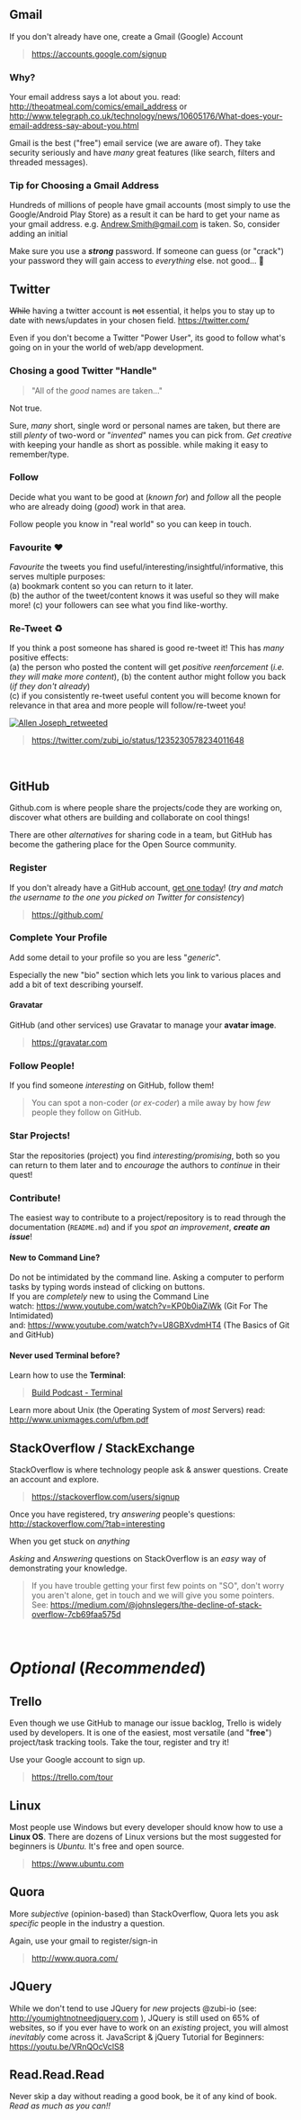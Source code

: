 
## Gmail

If you don't already have one, create a Gmail (Google) Account

> https://accounts.google.com/signup

### Why?

Your email address says a lot about you.
read: http://theoatmeal.com/comics/email_address
or http://www.telegraph.co.uk/technology/news/10605176/What-does-your-email-address-say-about-you.html

Gmail is the best ("free") email service (we are aware of).
They take security seriously and have *many* great features
(like search, filters and threaded messages).

### Tip for Choosing a Gmail Address
Hundreds of millions of people have gmail accounts
(most simply to use the Google/Android Play Store)
as a result it can be hard to get your name as your gmail address.
e.g. Andrew.Smith@gmail.com is taken. So, consider adding an initial

Make sure you use a ***strong*** password. If someone can guess (or "crack")
your password they will gain access to *everything* else. not good... :hankey:


## Twitter

~~While~~ having a twitter account is ~~not~~ essential, it helps you
to stay up to date with news/updates in your chosen field. https://twitter.com/

Even if you don't become a Twitter "Power User", its good to follow
what's going on in your the world of web/app development.

### Chosing a good Twitter "Handle"

> "All of the *good* names are taken..."

Not true.

Sure, *many* short, single word or personal names are taken,
but there are still *plenty* of two-word or "_invented_" names
you can pick from. *Get creative* with keeping your handle as short as possible.
while making it easy to remember/type.

### Follow

Decide what you want to be good at (_known for_) and _follow_ all
the people who are already doing (_good_) work in that area.

Follow people you know in "real world" so you can keep in touch.

### Favourite :heart:

*Favourite* the tweets you find useful/interesting/insightful/informative,
this serves multiple purposes:  
(a) bookmark content so you can return to it later.  
(b) the author of the tweet/content knows it was useful so they will make more!
(c) your followers can see what you find like-worthy.

### Re-Tweet :recycle:

If you think a post someone has shared is good re-tweet it!
This has *many* positive effects:  
(a) the person who posted the content will
get *positive reenforcement* (*i.e. they will make more content*),
(b) the content author might follow you back (*if they don't already*)  
(c) if you consistently re-tweet useful content you will become known
for relevance in that area and more people will follow/re-tweet you!

[![Allen Joseph_retweeted](https://raw.githubusercontent.com/AllenAJ/ZUBI-Data-dump/master/zubi.tweet.png)](https://twitter.com/zubi_io/status/1235230578234011648)

> https://twitter.com/zubi_io/status/1235230578234011648

<br />

## GitHub

Github.com is where people share the projects/code they are working on,
discover what others are building and collaborate on cool things!

There are other _alternatives_ for sharing code in a team,
but GitHub has become the gathering place for the Open Source community.

### Register

If you don't already have a GitHub account, [get one today](https://github.com/dwyl/github-reference#how-to-sign-up)!
(_try and match the username to the one you picked on Twitter for consistency_)

> https://github.com/

### Complete Your Profile

Add some detail to your profile so you are less "_generic_".

Especially the new "bio" section which lets you link
to various places and add a bit of text describing yourself.

#### Gravatar

GitHub (and other services) use Gravatar to manage your **avatar image**.

> https://gravatar.com

### Follow People!

If you find someone _interesting_ on GitHub, follow them!

> You can spot a non-coder (*or ex-coder*) a mile away by how _few_
people they follow on GitHub.

### Star Projects!

Star the repositories (project) you find _interesting/promising_,
both so you can return to them later and to _encourage_ the
authors to _continue_ in their quest!

### Contribute!

The easiest way to contribute to a project/repository is to read through
the documentation (`README.md`) and if you _spot an improvement_, _**create an issue**_!

#### New to Command Line?

Do not be intimidated by the command line.
Asking a computer to perform tasks by typing words instead of
clicking on buttons.  
If you are *completely* new to using the Command Line <br /> watch:
https://www.youtube.com/watch?v=KP0b0iaZiWk (Git For The Intimidated) <br />
and: https://www.youtube.com/watch?v=U8GBXvdmHT4 (The Basics of Git and GitHub)

#### Never used Terminal before?

Learn how to use the **Terminal**:

> [Build Podcast - Terminal](http://vimeo.com/43649618)

Learn more about Unix (the Operating System of *most* Servers)
read: http://www.unixmages.com/ufbm.pdf

## StackOverflow / StackExchange

StackOverflow is where technology people ask & answer questions.
Create an account and explore.

> https://stackoverflow.com/users/signup

Once you have registered, try _answering_ people's questions:
http://stackoverflow.com/?tab=interesting

When you get stuck on _anything_

_Asking_ and _Answering_ questions on StackOverflow is an _easy_
way of demonstrating your knowledge.

> If you have trouble getting your first few points on "SO", don't worry
you aren't alone, get in touch and we will give you some pointers.  
See: https://medium.com/@johnslegers/the-decline-of-stack-overflow-7cb69faa575d


<br />

# *Optional* (*Recommended*)

## Trello

Even though we use GitHub to manage our issue backlog, Trello is widely used by developers.
It is one of the easiest, most versatile (and "**free**") project/task
tracking tools. Take the tour, register and try it!

Use your Google account to sign up.

> https://trello.com/tour

## Linux

Most people use Windows but every developer should know how to use a **Linux OS**. There are dozens of Linux versions but the most suggested for beginners is _Ubuntu._ It's free and open source.
>https://www.ubuntu.com

## Quora

More *subjective* (opinion-based) than StackOverflow, Quora lets
you ask *specific* people in the industry a question.

Again, use your gmail to register/sign-in

> http://www.quora.com/


## JQuery

While we don't tend to use JQuery for *new* projects @zubi-io
(see: http://youmightnotneedjquery.com ),
JQuery is still used on 65% of websites, so if you ever have
to work on an _existing_ project, you will almost _inevitably_
come across it.
JavaScript & jQuery Tutorial for Beginners:
https://youtu.be/VRnQOcVclS8


## Read.Read.Read

Never skip a day without reading a good book, be it of any kind of book.
*Read as much as you can!!*
